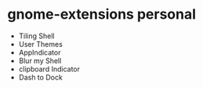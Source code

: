 # gnome-extensions personal

- Tiling Shell
- User Themes
- AppIndicator
- Blur my Shell
- clipboard Indicator
- Dash to Dock
